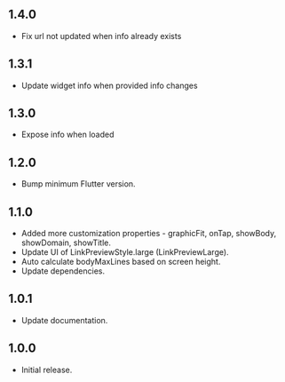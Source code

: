 ## 1.4.0

- Fix url not updated when info already exists

## 1.3.1

- Update widget info when provided info changes

## 1.3.0

- Expose info when loaded

## 1.2.0

- Bump minimum Flutter version.

## 1.1.0

- Added more customization properties - graphicFit, onTap, showBody, showDomain, showTitle.
- Update UI of LinkPreviewStyle.large (LinkPreviewLarge).
- Auto calculate bodyMaxLines based on screen height.
- Update dependencies.

## 1.0.1

- Update documentation.

## 1.0.0

- Initial release.
